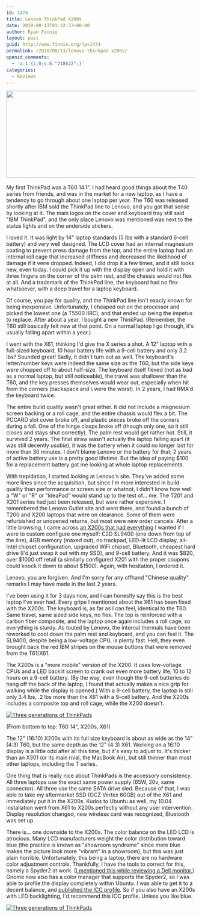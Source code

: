 ```yaml
---
id: 1474
title: Lenovo ThinkPad X200s
date: 2010-08-13T01:32:37+00:00
author: Ryan Finnie
layout: post
guid: http://www.finnie.org/?p=1474
permalink: /2010/08/13/lenovo-thinkpad-x200s/
openid_comments:
  - 'a:1:{i:0;s:6:"218622";}'
categories:
  - Reviews
---
```

<img src="/blog-media/2010/08/ThinkPad-X200s.jpg" alt="" title="ThinkPad X200s" width="600" height="231" class="aligncenter size-full wp-image-1476" srcset="/blog-media/2010/08/ThinkPad-X200s.jpg 600w, /blog-media/2010/08/ThinkPad-X200s-300x115.jpg 300w" sizes="(max-width: 600px) 100vw, 600px" />

My first ThinkPad was a T60 14.1". I had heard good things about the T40 series from friends, and was in the market for a new laptop, as I have a tendency to go through about one laptop per year. The T60 was released shortly after IBM sold the ThinkPad line to Lenovo, and you got that sense by looking at it. The main logos on the cover and keyboard tray still said "IBM ThinkPad", and the only place Lenovo was mentioned was next to the status lights and on the underside stickers.

I loved it. It was light by 14" laptop standards (5 lbs with a standard 6-cell battery) and very well designed. The LCD cover had an internal magnesium coating to prevent press damage from the top, and the entire laptop had an internal roll cage that increased stiffness and decreased the likelihood of damage if it were dropped. Indeed, I did drop it a few times, and it still looks new, even today. I could pick it up with the display open and hold it with three fingers on the corner of the palm rest, and the chassis would not flex at all. And a trademark of the ThinkPad line, the keyboard had no flex whatsoever, with a deep travel for a laptop keyboard.

Of course, you pay for quality, and the ThinkPad line isn't exacly known for being inexpensive. Unfortunately, I cheaped out on the processor and picked the lowest one (a T5500 IIRC), and that ended up being the impetus to replace. After about a year, I bought a new ThinkPad. (Remember, the T60 still basically felt new at that point. On a normal laptop I go through, it's usually falling apart within a year.)

I went with the X61, thinking I'd give the X series a shot. A 12" laptop with a full-sized keyboard, 10 hour battery life with a 9-cell battery and only 3.2 lbs? Sounded great! Sadly, it didn't turn out as well. The keyboard's letter/number keys were indeed the same size as the T60, but the side keys were chopped off to about half-size. The keyboard itself flexed (not as bad as a normal laptop, but still noticeable), the travel was shallower than the T60, and the key presses themselves would wear out, especially when hit from the corners (backspace and \ were the worst). In 2 years, I had RMA'd the keyboard twice.

The entire build quality wasn't great either. It did not include a magnesium screen backing or a roll cage, and the entire chassis would flex a bit. The PCCARD slot cover broke off, and plastic pieces broke off the corners during a fall. One of the hinge clasps broke off (though only one, so it still closes and stays shut correctly). The palm rest would get rather hot. Still, it survived 2 years. The final straw wasn't actually the laptop falling apart (it was still decently _usable_), it was the battery when it could no longer last for more than 30 minutes. I don't blame Lenovo or the battery for that; 2 years of active battery use is a pretty good lifetime. But the idea of paying $100 for a replacement battery got me looking at whole laptop replacements.

With trepidation, I started looking at Lenovo's site. They've added some more lines since the acquisition, but since I'm more interested in build quality than performance or screen size or whatnot, I didn't know how well a "W" or "R" or "IdeaPad" would stand up to the test of... me. The T201 and X201 series had just been released, but were rather expensive. I remembered the Lenovo Outlet site and went there, and found a bunch of T200 and X200 laptops that were on clearance. Some of them were refurbished or unopened returns, but most were new order cancels. After a little browsing, I came across [an X200s that had everything](http://outlet.lenovo.com/746r91fed4.html) I wanted if I were to custom configure one myself: C2D SL9400 (one down from top of the line), 4GB memory (maxed out), no trackpad, LED-lit LCD display, all-Intel chipset configuration, upgraded WiFi chipset, Bluetooth, cheapest hard drive (I'd just swap it out with my SSD), and 9-cell battery. And it was $820, over $1000 off retail (a similarly configured X201 with the proper coupons could knock it down to about $1500). Again, with hesitation, I ordered it.

Lenovo, you are forgiven. And I'm sorry for any offhand "Chinese quality" remarks I may have made in the last 2 years.

I've been using it for 3 days now, and I can honestly say this is the best laptop I've ever had. Every gripe I mentioned about the X61 has been fixed with the X200s. The keyboard is, as far as I can feel, identical to the T60. Same travel, same sized side keys, no flex. The top is reinforced with a carbon fiber composite, and the laptop once again includes a roll cage, so everything is sturdy. As touted by Lenovo, the internal thermals have been reworked to cool down the palm rest and keyboard, and you can feel it. The SL9400, despite being a low-voltage CPU, is plenty fast. Hell, they even brought back the red IBM stripes on the mouse buttons that were removed from the T61/X61.

The X200s is a "more mobile" version of the X200. It uses low-voltage CPUs and a LED backlit screen to crank out even more battery life, 10 to 12 hours on a 9-cell battery. (By the way, even though the 9-cell batteries do hang off the back of the laptop, I found that actually makes a nice grip for walking while the display is opened.) With a 9-cell battery, the laptop is still only 3.4 lbs, .2 lbs more than the X61 with a 9-cell battery. And the X200s includes a composite top and roll cage, while the X200 doesn't.

[<img src="http://farm5.static.flickr.com/4115/4887682848_90af8770c7.jpg" width="500" height="375" alt="Three generations of ThinkPads" />](http://www.flickr.com/photos/fo0bar/4887682848/ "Three generations of ThinkPads by Ryan Finnie, on Flickr")

(From bottom to top: T60 14", X200s, X61)

The 12" (16:10) X200s with its full size keyboard is about as wide as the 14" (4:3) T60, but the same depth as the 12" (4:3) X61. Working on a 16:10 display is a little odd after all this time, but it's easy to adjust to. It's thicker than an X301 (or its main rival, the MacBook Air), but still thinner than most other laptops, including the T series.

One thing that is really nice about ThinkPads is the accessory consistency. All three laptops use the exact same power supply (65W, 20v, same connector). All three use the same SATA drive sled. Because of that, I was able to take my aftermarket SSD (OCZ Vertex 60GB) out of the X61 and immediately put it in the X200s. Kudos to Ubuntu as well, my 10.04 installation went from X61 to X200s perfectly without any user intervention. Display resolution changed, new wireless card was recognized, Bluetooth was set up.

There is... one downside to the X200s. The color balance on the LED LCD is atrocious. Many LCD manufacturers weight the color distribution toward blue (the practice is known as "showroom syndrome" since more blue makes the picture look more "vibrant" in a showroom), but this was just plain horrible. Unfortunately, this being a laptop, there are no hardware color adjustment controls. Thankfully, I have the tools to correct for this, namely a Spyder2 at work. ([I mentioned this while reviewing a Dell monitor.](http://www.finnie.org/2009/04/07/review-dell-2209wa-22-e-ips-lcd/)) Gnome now also has a color manager that supports the Spyder2, so I was able to profile the display completely within Ubuntu. I was able to get it to a decent balance, and [published the ICC profile](http://www.finnie.org/software/icc/). So if you also have an X200s with LED backlighting, I'd recommend this ICC profile. Unless you like blue.

[<img src="http://farm5.static.flickr.com/4080/4887683098_84aa80503c.jpg" width="500" height="375" alt="Three generations of ThinkPads" />](http://www.flickr.com/photos/fo0bar/4887683098/ "Three generations of ThinkPads by Ryan Finnie, on Flickr")